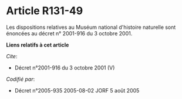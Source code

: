 # Article R131-49

Les dispositions relatives au Muséum national d'histoire naturelle sont énoncées au décret n° 2001-916 du 3 octobre 2001.

**Liens relatifs à cet article**

_Cite_:

  - Décret n°2001-916 du 3 octobre 2001 (V)

_Codifié par_:

  - Décret n°2005-935 2005-08-02 JORF 5 août 2005
